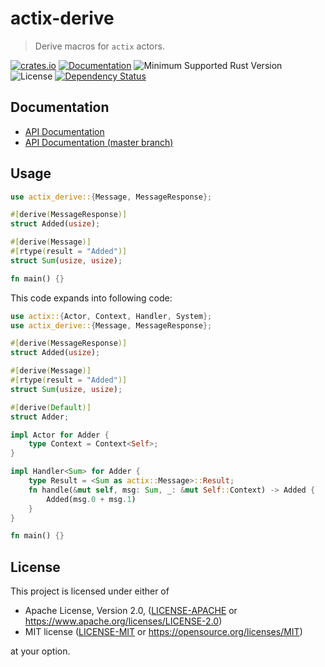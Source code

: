 # actix-derive

> Derive macros for `actix` actors.

[![crates.io](https://img.shields.io/crates/v/actix-derive?label=latest)](https://crates.io/crates/actix-derive)
[![Documentation](https://docs.rs/actix-derive/badge.svg?version=0.6.0)](https://docs.rs/actix-derive/0.6.0)
![Minimum Supported Rust Version](https://img.shields.io/badge/rustc-1.49+-ab6000.svg)
![License](https://img.shields.io/crates/l/actix-derive.svg)
[![Dependency Status](https://deps.rs/crate/actix/0.6.0/status.svg)](https://deps.rs/crate/actix/0.6.0)

## Documentation

- [API Documentation](https://docs.rs/actix-derive)
- [API Documentation (master branch)](https://actix.rs/actix/actix_derive)

## Usage

```rust
use actix_derive::{Message, MessageResponse};

#[derive(MessageResponse)]
struct Added(usize);

#[derive(Message)]
#[rtype(result = "Added")]
struct Sum(usize, usize);

fn main() {}
```

This code expands into following code:

```rust
use actix::{Actor, Context, Handler, System};
use actix_derive::{Message, MessageResponse};

#[derive(MessageResponse)]
struct Added(usize);

#[derive(Message)]
#[rtype(result = "Added")]
struct Sum(usize, usize);

#[derive(Default)]
struct Adder;

impl Actor for Adder {
    type Context = Context<Self>;
}

impl Handler<Sum> for Adder {
    type Result = <Sum as actix::Message>::Result;
    fn handle(&mut self, msg: Sum, _: &mut Self::Context) -> Added {
        Added(msg.0 + msg.1)
    }
}

fn main() {}
```

## License

This project is licensed under either of

- Apache License, Version 2.0, ([LICENSE-APACHE](LICENSE-APACHE) or
  https://www.apache.org/licenses/LICENSE-2.0)
- MIT license ([LICENSE-MIT](LICENSE-MIT) or
  https://opensource.org/licenses/MIT)

at your option.
